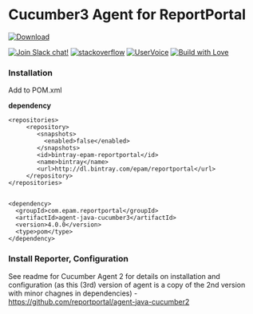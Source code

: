 # Cucumber3 Agent for ReportPortal
 [ ![Download](https://api.bintray.com/packages/epam/reportportal/agent-java-cucumber3/images/download.svg) ](https://bintray.com/epam/reportportal/agent-java-cucumber3/_latestVersion)
 
[![Join Slack chat!](https://reportportal-slack-auto.herokuapp.com/badge.svg)](https://reportportal-slack-auto.herokuapp.com)
[![stackoverflow](https://img.shields.io/badge/reportportal-stackoverflow-orange.svg?style=flat)](http://stackoverflow.com/questions/tagged/reportportal)
[![UserVoice](https://img.shields.io/badge/uservoice-vote%20ideas-orange.svg?style=flat)](https://rpp.uservoice.com/forums/247117-report-portal)
[![Build with Love](https://img.shields.io/badge/build%20with-❤%EF%B8%8F%E2%80%8D-lightgrey.svg)](http://reportportal.io?style=flat)


### Installation

Add to POM.xml

**dependency**

~~~~~~~~~~~~~~~~~~~~~~~~~~~~~~~~~~~~~~~~~~~~~~~~~~~~~~~~~~~~~~~~~~~~~~~~~~~~~~~~
<repositories>
     <repository>
        <snapshots>
          <enabled>false</enabled>
        </snapshots>
        <id>bintray-epam-reportportal</id>
        <name>bintray</name>
        <url>http://dl.bintray.com/epam/reportportal</url>
     </repository>
</repositories>


<dependency>
  <groupId>com.epam.reportportal</groupId>
  <artifactId>agent-java-cucumber3</artifactId>
  <version>4.0.0</version>
  <type>pom</type>
</dependency>
~~~~~~~~~~~~~~~~~~~~~~~~~~~~~~~~~~~~~~~~~~~~~~~~~~~~~~~~~~~~~~~~~~~~~~~~~~~~~~~~

### Install Reporter, Configuration

See readme for Cucumber Agent 2 for details on installation and configuration (as this (3rd) version of agent is a copy of the 2nd version with minor chagnes in dependencies) - https://github.com/reportportal/agent-java-cucumber2


